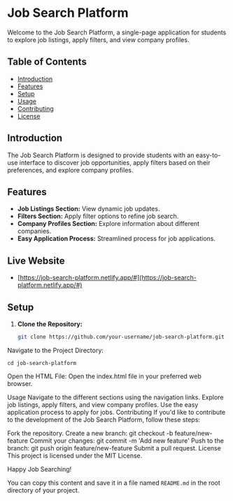 # Job Search Platform

Welcome to the Job Search Platform, a single-page application for students to explore job listings, apply filters, and view company profiles.

## Table of Contents
- [Introduction](#introduction)
- [Features](#features)
- [Setup](#setup)
- [Usage](#usage)
- [Contributing](#contributing)
- [License](#license)

## Introduction

The Job Search Platform is designed to provide students with an easy-to-use interface to discover job opportunities, apply filters based on their preferences, and explore company profiles.

## Features

- **Job Listings Section:** View dynamic job updates.
- **Filters Section:** Apply filter options to refine job search.
- **Company Profiles Section:** Explore information about different companies.
- **Easy Application Process:** Streamlined process for job applications.


## Live Website

- [https://job-search-platform.netlify.app/#](https://job-search-platform.netlify.app/#)
 
## Setup

1. **Clone the Repository:**
   ```bash
   git clone https://github.com/your-username/job-search-platform.git
   
Navigate to the Project Directory:

```
cd job-search-platform
```

Open the HTML File:
Open the index.html file in your preferred web browser.

Usage
Navigate to the different sections using the navigation links.
Explore job listings, apply filters, and view company profiles.
Use the easy application process to apply for jobs.
Contributing
If you'd like to contribute to the development of the Job Search Platform, follow these steps:

Fork the repository.
Create a new branch: git checkout -b feature/new-feature
Commit your changes: git commit -m 'Add new feature'
Push to the branch: git push origin feature/new-feature
Submit a pull request.
License
This project is licensed under the MIT License.

Happy Job Searching!


You can copy this content and save it in a file named `README.md` in the root directory of your project.
